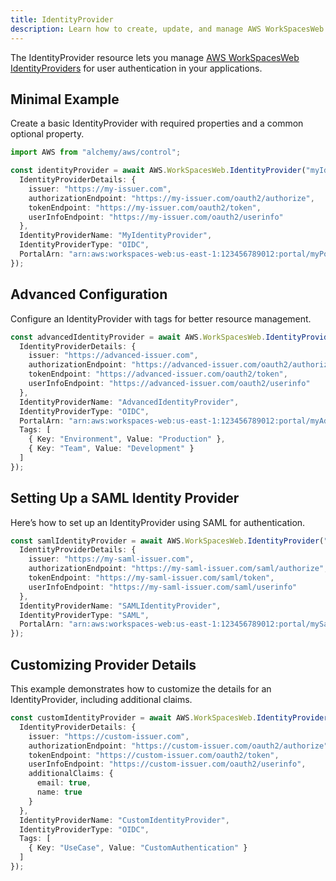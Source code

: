 ```yaml
---
title: IdentityProvider
description: Learn how to create, update, and manage AWS WorkSpacesWeb IdentityProviders using Alchemy Cloud Control.
---
```



The IdentityProvider resource lets you manage [AWS WorkSpacesWeb IdentityProviders](https://docs.aws.amazon.com/workspacesweb/latest/userguide/) for user authentication in your applications.

## Minimal Example

Create a basic IdentityProvider with required properties and a common optional property.

```ts
import AWS from "alchemy/aws/control";

const identityProvider = await AWS.WorkSpacesWeb.IdentityProvider("myIdentityProvider", {
  IdentityProviderDetails: {
    issuer: "https://my-issuer.com",
    authorizationEndpoint: "https://my-issuer.com/oauth2/authorize",
    tokenEndpoint: "https://my-issuer.com/oauth2/token",
    userInfoEndpoint: "https://my-issuer.com/oauth2/userinfo"
  },
  IdentityProviderName: "MyIdentityProvider",
  IdentityProviderType: "OIDC",
  PortalArn: "arn:aws:workspaces-web:us-east-1:123456789012:portal/myPortal"
});
```

## Advanced Configuration

Configure an IdentityProvider with tags for better resource management.

```ts
const advancedIdentityProvider = await AWS.WorkSpacesWeb.IdentityProvider("advancedIdentityProvider", {
  IdentityProviderDetails: {
    issuer: "https://advanced-issuer.com",
    authorizationEndpoint: "https://advanced-issuer.com/oauth2/authorize",
    tokenEndpoint: "https://advanced-issuer.com/oauth2/token",
    userInfoEndpoint: "https://advanced-issuer.com/oauth2/userinfo"
  },
  IdentityProviderName: "AdvancedIdentityProvider",
  IdentityProviderType: "OIDC",
  PortalArn: "arn:aws:workspaces-web:us-east-1:123456789012:portal/myAdvancedPortal",
  Tags: [
    { Key: "Environment", Value: "Production" },
    { Key: "Team", Value: "Development" }
  ]
});
```

## Setting Up a SAML Identity Provider

Here’s how to set up an IdentityProvider using SAML for authentication.

```ts
const samlIdentityProvider = await AWS.WorkSpacesWeb.IdentityProvider("samlIdentityProvider", {
  IdentityProviderDetails: {
    issuer: "https://my-saml-issuer.com",
    authorizationEndpoint: "https://my-saml-issuer.com/saml/authorize",
    tokenEndpoint: "https://my-saml-issuer.com/saml/token",
    userInfoEndpoint: "https://my-saml-issuer.com/saml/userinfo"
  },
  IdentityProviderName: "SAMLIdentityProvider",
  IdentityProviderType: "SAML",
  PortalArn: "arn:aws:workspaces-web:us-east-1:123456789012:portal/mySamlPortal"
});
```

## Customizing Provider Details

This example demonstrates how to customize the details for an IdentityProvider, including additional claims.

```ts
const customIdentityProvider = await AWS.WorkSpacesWeb.IdentityProvider("customIdentityProvider", {
  IdentityProviderDetails: {
    issuer: "https://custom-issuer.com",
    authorizationEndpoint: "https://custom-issuer.com/oauth2/authorize",
    tokenEndpoint: "https://custom-issuer.com/oauth2/token",
    userInfoEndpoint: "https://custom-issuer.com/oauth2/userinfo",
    additionalClaims: {
      email: true,
      name: true
    }
  },
  IdentityProviderName: "CustomIdentityProvider",
  IdentityProviderType: "OIDC",
  Tags: [
    { Key: "UseCase", Value: "CustomAuthentication" }
  ]
});
```
